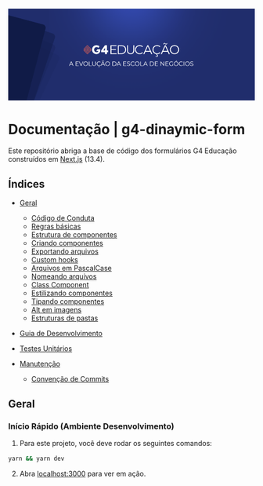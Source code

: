 ![Logo](./docs/img/354037739_1150873909138616_5563000492426352288_n.png)

# Documentação | g4-dinaymic-form

Este repositório abriga a base de código dos formulários G4 Educação construídos em [Next.js](https://nextjs.org/blog/next-13-4) (13.4).

## Índices

- [Geral](#geral)
  - [Código de Conduta](./docs/CODE_OF_CONDUCT.md)
  -  [Regras básicas](./docs/STYLEGUIDE.md#regras-básicas)
  -  [Estrutura de componentes](./docs/STYLEGUIDE.md#estrutura-de-componentes)
  -  [Criando componentes](./docs/STYLEGUIDE.md#criando-componentes)
  -  [Exportando arquivos](./docs/STYLEGUIDE.md#exportando-arquivos)
  -  [Custom hooks](./docs/STYLEGUIDE.md#custom-hooks)
  -  [Arquivos em PascalCase](./docs/STYLEGUIDE.md#arquivos-em-pascalcase)
  -  [Nomeando arquivos](./docs/STYLEGUIDE.md#nomeando-coisas)
  -  [Class Component](./docs/STYLEGUIDE.md#class-component)
  -  [Estilizando componentes](./docs/STYLEGUIDE.md#estilizando-componentes)
  - [Tipando componentes](./docs/STYLEGUIDE.md#tipando-componentes)
  - [Alt em imagens](./docs/STYLEGUIDE.md#alt-em-imagens)
  - [Estruturas de pastas](./docs/STYLEGUIDE.md#estrutura-de-pastas)

- [Guia de Desenvolvimento](./docs/STYLEGUIDE.md)

- [Testes Unitários](./docs/UNITS_TESTS.md)

- [Manutenção](#manutenção)
  - [Convenção de Commits](./docs/CONVENTIONAL_COMMITS.md)

## Geral

### Início Rápido (Ambiente Desenvolvimento)

1. Para este projeto, você deve rodar os seguintes comandos:

```sh
yarn && yarn dev
```

2. Abra [localhost:3000](http://localhost:3000) para ver em ação.
